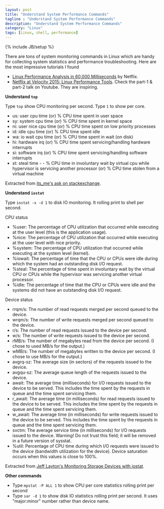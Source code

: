 ```yaml
---
layout: post
title: "Understand System Performance Commands"
tagline : "Understand System Performance Commands"
description: "Understand System Performance Commands"
category: "Linux"
tags: [Linux, shell, performance]
---
```

{% include JB/setup %}

There are tons of system monitoring commands in Linux which are handy for collecting system statistics and performance troubleshooting. Here are the most impressive tutorials I found

  * [Linux Performance Analysis in 60,000 Milliseconds](http://techblog.netflix.com/2015/11/linux-performance-analysis-in-60s.html) by Netflix.
  * [Netflix at Velocity 2015: Linux Performance Tools](http://techblog.netflix.com/2015/08/netflix-at-velocity-2015-linux.html). Check the part-1 & part-2 talk on Youtube. They are inspiring.        

**Understand `top`**

Type `top` show CPU monitoring per second. Type `1` to show per core.

  * us: user cpu time (or) % CPU time spent in user space
  * sy: system cpu time (or) % CPU time spent in kernel space
  * ni: user nice cpu time (or) % CPU time spent on low priority processes
  * id: idle cpu time (or) % CPU time spent idle
  * wa: io wait cpu time (or) % CPU time spent in wait (on disk)
  * hi: hardware irq (or) % CPU time spent servicing/handling hardware interrupts
  * si: software irq (or) % CPU time spent servicing/handling software interrupts
  * st: steal time - - % CPU time in involuntary wait by virtual cpu while hypervisor is servicing another processor (or) % CPU time stolen from a virtual machine

Extracted from [its_me's ask on stackexchange](http://unix.stackexchange.com/questions/18918/in-linux-top-command-what-are-us-sy-ni-id-wa-hi-si-and-st-for-cpu-usage).

**Understand `iostat`**

Type `iostat -x -d 1` to disk IO monitoring. It rolling print to shell per second.

CPU status

  * %user: The percentage of CPU utilization that occurred while executing at the user level (this is the application usage).
  * %nice: The percentage of CPU utilization that occurred while executing at the user level with nice priority.
  * %system: The percentage of CPU utilization that occurred while executing at the system level (kernel).
  * %iowait: The percentage of time that the CPU or CPUs were idle during which the system had an outstanding disk I/O request.
  * %steal: The percentage of time spent in involuntary wait by the virtual CPU or CPUs while the hypervisor was servicing another virtual processor.
  * %idle: The percentage of time that the CPU or CPUs were idle and the systems did not have an outstanding disk I/O request.

Device status

  * rrqm/s: The number of read requests merged per second queued to the device.
  * wrqm/s: The number of write requests merged per second queued to the device.
  * r/s: The number of read requests issued to the device per second.
  * w/s: The number of write requests issued to the device per second.
  * rMB/s: The number of megabytes read from the device per second. (I chose to used MB/s for the output.)
  * wMB/s: The number of megabytes written to the device per second. (I chose to use MB/s for the output.)
  * avgrq-sz: The average size (in sectors) of the requests issued to the device.
  * avgqu-sz: The average queue length of the requests issued to the device.
  * await: The average time (milliseconds) for I/O requests issued to the device to be served. This includes the time spent by the requests in queue and the time spent servicing them.
  * r_await: The average time (in milliseconds) for read requests issued to the device to be served. This includes the time spent by the requests in queue and the time spent servicing them.
  * w_await: The average time (in milliseconds) for write requests issued to the device to be served. This includes the time spent by the requests in queue and the time spent servicing them.
  * svctm: The average service time (in milliseconds) for I/O requests issued to the device. Warning! Do not trust this field; it will be removed in a future version of sysstat.
  * %util: Percentage of CPU time during which I/O requests were issued to the device (bandwidth utilization for the device). Device saturation occurs when this values is close to 100%.

Extracted from [Jeff Layton's Monitoring Storage Devices with iostat](http://www.admin-magazine.com/HPC/Articles/Monitoring-Storage-with-iostat).

**Other commands**

  * Type `mpstat -P ALL 1` to show CPU per core statistics rolling print per second
  * Type `sar -d 1` to show disk IO statistics rolling print per second. It uses "major:minor" number rather than device name.